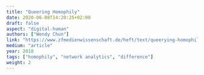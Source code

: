 ```yaml
---
title: "Queering Homophily"
date: 2020-06-08T14:20:25+02:00
draft: false
aspect: "digital-human"
authors: ["Wendy Chun"]
link: "https://www.zfmedienwissenschaft.de/heft/text/queerying-homophily"
medium: "article"
year: 2018
tags: ["homophily", "network analytics", "difference"]
weight: 2
---
```

